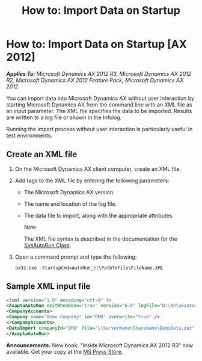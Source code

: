 ﻿---
title: 'How to: Import Data on Startup'
TOCTitle: 'How to: Import Data on Startup'
ms:assetid: 9fc7b678-ae7b-44d7-b261-abc7197335d6
ms:mtpsurl: https://msdn.microsoft.com/en-us/library/Aa548627(v=AX.60)
ms:contentKeyID: 35589852
ms.date: 05/18/2015
mtps_version: v=AX.60
dev_langs:
- xml
---

# How to: Import Data on Startup [AX 2012]


_**Applies To:** Microsoft Dynamics AX 2012 R3, Microsoft Dynamics AX 2012 R2, Microsoft Dynamics AX 2012 Feature Pack, Microsoft Dynamics AX 2012_

You can import data into Microsoft Dynamics AX without user interaction by starting Microsoft Dynamics AX from the command line with an XML file as an input parameter. The XML file specifies the data to be imported. Results are written to a log file or shown in the Infolog.

Running the import process without user interaction is particularly useful in test environments.

## Create an XML file

1.  On the Microsoft Dynamics AX client computer, create an XML file.

2.  Add tags to the XML file by entering the following parameters:
    
      - The Microsoft Dynamics AX version.
    
      - The name and location of the log file.
    
      - The data file to import, along with the appropriate attributes.
        

        > [!NOTE]
        > <P>The XML file syntax is described in the documentation for the <A href="https://msdn.microsoft.com/en-us/library/gg922801(v=ax.60)">SysAutoRun Class</A>.</P>



3.  Open a command prompt and type the following:
    
        ax32.exe -StartupCmd=AutoRun_c:\PathToFile\FileName.XML

## Sample XML input file

``` xml
<?xml version="1.0" encoding="utf-8" ?> 
<AxaptaAutoRun exitWhenDone="true" version="6.0" logFile="D:\AX\axautodata.log">
<CompanyAccounts>
<Company name="Demo Company" id="DMO" overwrite="true" />
</CompanyAccounts>
<DataImport companyId="DMO" file="\\ServerName\ShareName\DemoData.dat" />
</AxaptaAutoRun>
```

  
**Announcements:** New book: "Inside Microsoft Dynamics AX 2012 R3" now available. Get your copy at the [MS Press Store](https://www.microsoftpressstore.com/store/inside-microsoft-dynamics-ax-2012-r3-9780735685109).

